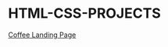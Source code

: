 # HTML-CSS-PROJECTS

[Coffee Landing Page](https://teja-yarragunta.github.io/HTML-CSS-PROJECTS/coffee-landing-page/)
